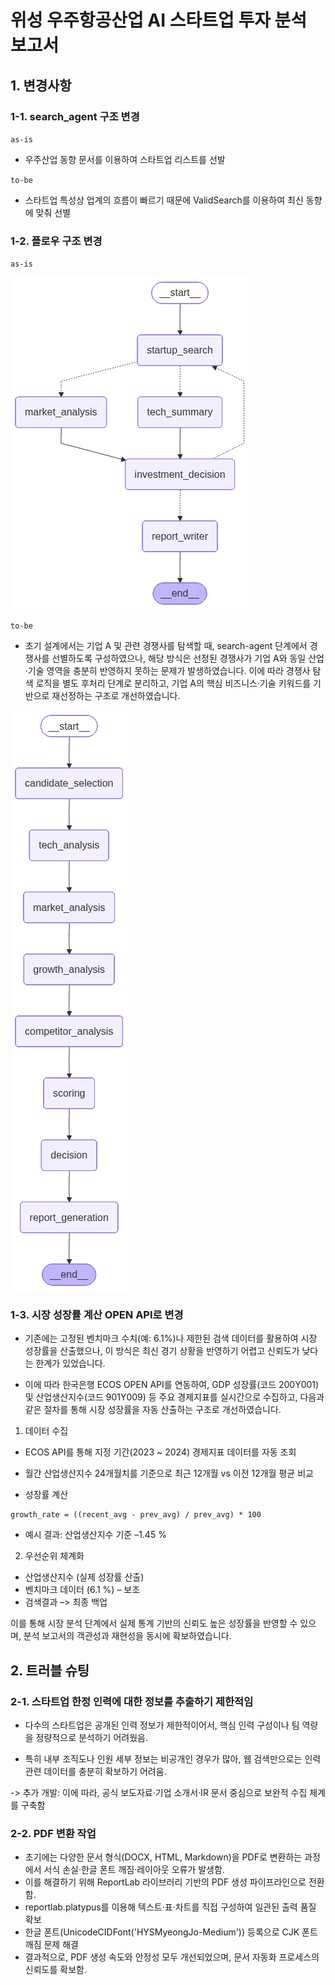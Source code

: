 
# 위성 우주항공산업 AI 스타트업 투자 분석 보고서 
## 1. 변경사항 
### 1-1. search_agent 구조 변경 
`as-is` 
- 우주산업 동향 문서를 이용하여 스타트업 리스트를 선발

`to-be`
- 스타트업 특성상 업계의 흐름이 빠르기 때문에 ValidSearch를 이용하여 최신 동향에 맞춰 선별

### 1-2. 플로우 구조 변경 
`as-is` 

![Architecture Diagram](./public/init_graph.png)


`to-be`
- 초기 설계에서는 기업 A 및 관련 경쟁사를 탐색할 때, search-agent 단계에서 경쟁사를 선별하도록 구성하였으나,
해당 방식은 선정된 경쟁사가 기업 A와 동일 산업·기술 영역을 충분히 반영하지 못하는 문제가 발생하였습니다.
이에 따라 경쟁사 탐색 로직을 별도 후처리 단계로 분리하고, 기업 A의 핵심 비즈니스·기술 키워드를 기반으로 재선정하는 구조로 개선하였습니다. 

![Agent Flow](./public/second_graph.png)
 

### 1-3. 시장 성장률 계산 OPEN API로 변경 
- 기존에는 고정된 벤치마크 수치(예: 6.1%)나 제한된 검색 데이터를 활용하여 시장 성장률을 산출했으나,
이 방식은 최신 경기 상황을 반영하기 어렵고 신뢰도가 낮다는 한계가 있었습니다.

- 이에 따라 한국은행 ECOS OPEN API를 연동하여,
GDP 성장률(코드 200Y001) 및 산업생산지수(코드 901Y009) 등 주요 경제지표를 실시간으로 수집하고,
다음과 같은 절차를 통해 시장 성장률을 자동 산출하는 구조로 개선하였습니다.

1. 데이터 수집

- ECOS API를 통해 지정 기간(2023 ~ 2024) 경제지표 데이터를 자동 조회

- 월간 산업생산지수 24개월치를 기준으로 최근 12개월 vs 이전 12개월 평균 비교

- 성장률 계산
```
growth_rate = ((recent_avg - prev_avg) / prev_avg) * 100
```
- 예시 결과: 산업생산지수 기준 –1.45 %

2. 우선순위 체계화
- 산업생산지수 (실제 성장률 산출)
- 벤치마크 데이터 (6.1 %) – 보조
- 검색결과 –> 최종 백업

이를 통해 시장 분석 단계에서 실제 통계 기반의 신뢰도 높은 성장률을 반영할 수 있으며,
분석 보고서의 객관성과 재현성을 동시에 확보하였습니다.


## 2. 트러블 슈팅 
### 2-1. 스타트업 한정 인력에 대한 정보를 추출하기 제한적임
- 다수의 스타트업은 공개된 인력 정보가 제한적이어서, 핵심 인력 구성이나 팀 역량을 정량적으로 분석하기 어려웠음.

- 특히 내부 조직도나 인원 세부 정보는 비공개인 경우가 많아, 웹 검색만으로는 인력 관련 데이터를 충분히 확보하기 어려움.

->  추가 개발: 이에 따라, 공식 보도자료·기업 소개서·IR 문서 중심으로 보완적 수집 체계를 구축함

### 2-2. PDF 변환 작업 
- 초기에는 다양한 문서 형식(DOCX, HTML, Markdown)을 PDF로 변환하는 과정에서 서식 손실·한글 폰트 깨짐·레이아웃 오류가 발생함.
- 이를 해결하기 위해 ReportLab 라이브러리 기반의 PDF 생성 파이프라인으로 전환함.
- reportlab.platypus를 이용해 텍스트·표·차트를 직접 구성하여 일관된 출력 품질 확보
- 한글 폰트(UnicodeCIDFont('HYSMyeongJo-Medium')) 등록으로 CJK 폰트 깨짐 문제 해결
- 결과적으로, PDF 생성 속도와 안정성 모두 개선되었으며, 문서 자동화 프로세스의 신뢰도를 확보함.

